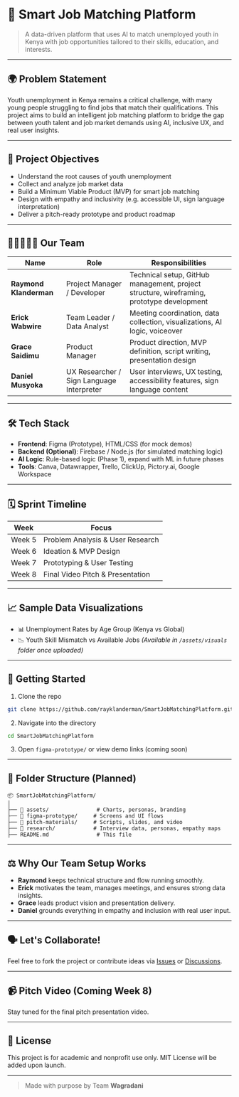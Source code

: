 
# 💼 Smart Job Matching Platform 

> A data-driven platform that uses AI to match unemployed youth in Kenya with job opportunities tailored to their skills, education, and interests.

---

## 🌍 Problem Statement

Youth unemployment in Kenya remains a critical challenge, with many young people struggling to find jobs that match their qualifications. This project aims to build an intelligent job matching platform to bridge the gap between youth talent and job market demands using AI, inclusive UX, and real user insights.

---

## 🎯 Project Objectives

- Understand the root causes of youth unemployment
- Collect and analyze job market data
- Build a Minimum Viable Product (MVP) for smart job matching
- Design with empathy and inclusivity (e.g. accessible UI, sign language interpretation)
- Deliver a pitch-ready prototype and product roadmap

---

## 🧑🏽‍🤝‍🧑🏽 Our Team

| Name | Role | Responsibilities |
|------|------|------------------|
| **Raymond Klanderman** | Project Manager / Developer | Technical setup, GitHub management, project structure, wireframing, prototype development |
| **Erick Wabwire** | Team Leader / Data Analyst | Meeting coordination, data collection, visualizations, AI logic, voiceover |
| **Grace Saidimu** | Product Manager | Product direction, MVP definition, script writing, presentation design |
| **Daniel Musyoka** | UX Researcher / Sign Language Interpreter | User interviews, UX testing, accessibility features, sign language content |

---

## 🛠️ Tech Stack

- **Frontend**: Figma (Prototype), HTML/CSS (for mock demos)
- **Backend (Optional)**: Firebase / Node.js (for simulated matching logic)
- **AI Logic**: Rule-based logic (Phase 1), expand with ML in future phases
- **Tools**: Canva, Datawrapper, Trello, ClickUp, Pictory.ai, Google Workspace

---

## 🗓️ Sprint Timeline

| Week | Focus |
|------|-------|
| Week 5 | Problem Analysis & User Research |
| Week 6 | Ideation & MVP Design |
| Week 7 | Prototyping & User Testing |
| Week 8 | Final Video Pitch & Presentation |

---

## 📈 Sample Data Visualizations

- 📊 Unemployment Rates by Age Group (Kenya vs Global)
- 📉 Youth Skill Mismatch vs Available Jobs
*(Available in `/assets/visuals` folder once uploaded)*

---

## 🚀 Getting Started

1. Clone the repo  
```bash
git clone https://github.com/rayklanderman/SmartJobMatchingPlatform.git
```

2. Navigate into the directory  
```bash
cd SmartJobMatchingPlatform
```

3. Open `figma-prototype/` or view demo links (coming soon)

---

## 📁 Folder Structure (Planned)

```
📦 SmartJobMatchingPlatform/
│
├── 📂 assets/               # Charts, personas, branding
├── 📂 figma-prototype/     # Screens and UI flows
├── 📂 pitch-materials/     # Scripts, slides, and video
├── 📂 research/            # Interview data, personas, empathy maps
├── README.md               # This file
```

---

## ⚖️ Why Our Team Setup Works

- **Raymond** keeps technical structure and flow running smoothly.
- **Erick** motivates the team, manages meetings, and ensures strong data insights.
- **Grace** leads product vision and presentation delivery.
- **Daniel** grounds everything in empathy and inclusion with real user input.

---

## 🗣️ Let's Collaborate!

Feel free to fork the project or contribute ideas via [Issues](https://github.com/rayklanderman/SmartJobMatchingPlatform/issues) or [Discussions](https://github.com/rayklanderman/SmartJobMatchingPlatform/discussions).

---

## 📹 Pitch Video (Coming Week 8)

Stay tuned for the final pitch presentation video.

---

## 📜 License

This project is for academic and nonprofit use only. MIT License will be added upon launch.

---

> Made with purpose by Team **Wagradani**  
```

